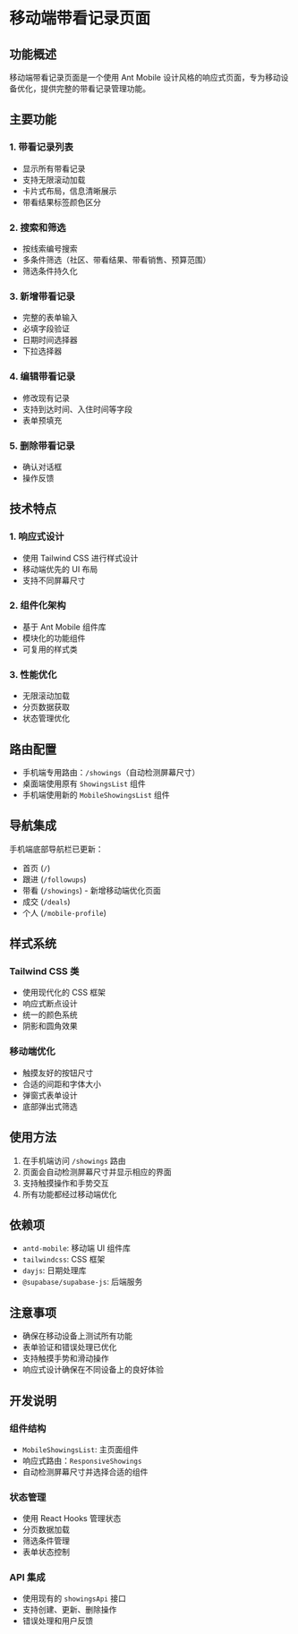 # 移动端带看记录页面

## 功能概述

移动端带看记录页面是一个使用 Ant Mobile 设计风格的响应式页面，专为移动设备优化，提供完整的带看记录管理功能。

## 主要功能

### 1. 带看记录列表
- 显示所有带看记录
- 支持无限滚动加载
- 卡片式布局，信息清晰展示
- 带看结果标签颜色区分

### 2. 搜索和筛选
- 按线索编号搜索
- 多条件筛选（社区、带看结果、带看销售、预算范围）
- 筛选条件持久化

### 3. 新增带看记录
- 完整的表单输入
- 必填字段验证
- 日期时间选择器
- 下拉选择器

### 4. 编辑带看记录
- 修改现有记录
- 支持到达时间、入住时间等字段
- 表单预填充

### 5. 删除带看记录
- 确认对话框
- 操作反馈

## 技术特点

### 1. 响应式设计
- 使用 Tailwind CSS 进行样式设计
- 移动端优先的 UI 布局
- 支持不同屏幕尺寸

### 2. 组件化架构
- 基于 Ant Mobile 组件库
- 模块化的功能组件
- 可复用的样式类

### 3. 性能优化
- 无限滚动加载
- 分页数据获取
- 状态管理优化

## 路由配置

- 手机端专用路由：`/showings`（自动检测屏幕尺寸）
- 桌面端使用原有 `ShowingsList` 组件
- 手机端使用新的 `MobileShowingsList` 组件

## 导航集成

手机端底部导航栏已更新：
- 首页 (`/`)
- 跟进 (`/followups`)
- 带看 (`/showings`) - 新增移动端优化页面
- 成交 (`/deals`)
- 个人 (`/mobile-profile`)

## 样式系统

### Tailwind CSS 类
- 使用现代化的 CSS 框架
- 响应式断点设计
- 统一的颜色系统
- 阴影和圆角效果

### 移动端优化
- 触摸友好的按钮尺寸
- 合适的间距和字体大小
- 弹窗式表单设计
- 底部弹出式筛选

## 使用方法

1. 在手机端访问 `/showings` 路由
2. 页面会自动检测屏幕尺寸并显示相应的界面
3. 支持触摸操作和手势交互
4. 所有功能都经过移动端优化

## 依赖项

- `antd-mobile`: 移动端 UI 组件库
- `tailwindcss`: CSS 框架
- `dayjs`: 日期处理库
- `@supabase/supabase-js`: 后端服务

## 注意事项

- 确保在移动设备上测试所有功能
- 表单验证和错误处理已优化
- 支持触摸手势和滑动操作
- 响应式设计确保在不同设备上的良好体验

## 开发说明

### 组件结构
- `MobileShowingsList`: 主页面组件
- 响应式路由：`ResponsiveShowings`
- 自动检测屏幕尺寸并选择合适的组件

### 状态管理
- 使用 React Hooks 管理状态
- 分页数据加载
- 筛选条件管理
- 表单状态控制

### API 集成
- 使用现有的 `showingsApi` 接口
- 支持创建、更新、删除操作
- 错误处理和用户反馈
